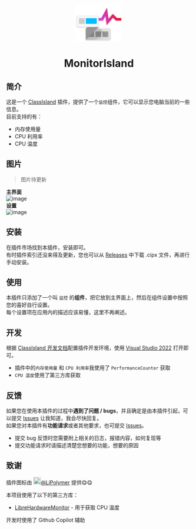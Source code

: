 <div align="center">

<img src="./icon2.png" alt="MonitorIsland Logo" style="height: 100px;">

# MonitorIsland

</div>

## 简介
这是一个 [ClassIsland](https://github.com/ClassIsland/ClassIsland) 插件，提供了一个`监控`组件，它可以显示您电脑当前的一些信息。  
目前支持的有：  
- 内存使用量
- CPU 利用率
- CPU 温度

## 图片
> 图片待更新

**主界面**  
![image](https://github.com/user-attachments/assets/985b970b-3217-4718-a38f-c2a75dace30c)  
**设置**  
![image](https://github.com/user-attachments/assets/4ce83e09-07df-4e6f-b8f3-4ea8e14c6c6b)  

## 安装
在插件市场找到本插件，安装即可。  
有时插件索引还没来得及更新，您也可以从 [Releases](https://github.com/LiuYan-xwx/MonitorIsland/releases) 中下载 .cipx 文件，再进行手动安装。  

## 使用
本插件只添加了一个叫 `监控` 的**组件**，把它放到主界面上，然后在组件设置中按照您的喜好自行设置。  
每个设置项在应用内的描述应该易懂，这里不再阐述。

## 开发
根据 [ClassIsland 开发文档](https://docs.classisland.tech/dev/get-started/devlopment-plugins.html)配置插件开发环境，使用 [Visual Studio 2022](https://visualstudio.microsoft.com/) 打开即可。  

- 插件中的`内存使用量` 和 `CPU 利用率`我使用了 `PerformanceCounter` 获取  
- `CPU 温度`使用了第三方库获取

## 反馈
如果您在使用本插件的过程中**遇到了问题 / bugs**，并且确定是由本插件引起，可以提交 [Issues](https://github.com/LiuYan-xwx/MonitorIsland/issues) 让我知道，我会尽快回复。  
如果您对本插件有**功能请求**或者其他要求，也可提交 [Issues](https://github.com/LiuYan-xwx/MonitorIsland/issues)。  
- 提交 bug 反馈时您需要附上相关的日志，报错内容，如何复现等
- 提交功能请求时请描述清楚您想要的功能，想要的原因

## 致谢
插件图标由 [<img src="https://github.com/LiPolymer.png" width="20" height="20"/>](https://github.com/LiPolymer)[@LiPolymer](https://github.com/LiPolymer) 提供😋😋

本项目使用了以下的第三方库：
- [LibreHardwareMonitor](https://github.com/LibreHardwareMonitor/LibreHardwareMonitor) - 用于获取 CPU 温度

开发时使用了 Github Copilot 辅助
